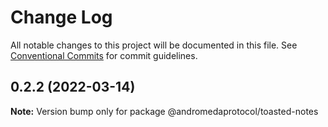 # Change Log

All notable changes to this project will be documented in this file.
See [Conventional Commits](https://conventionalcommits.org) for commit guidelines.

## 0.2.2 (2022-03-14)

**Note:** Version bump only for package @andromedaprotocol/toasted-notes
